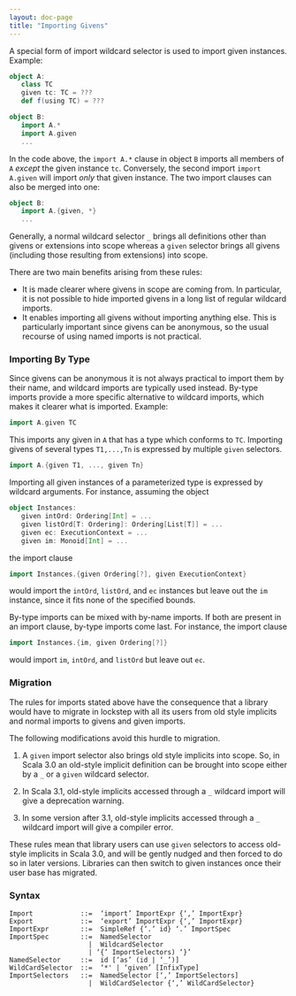 ```yaml
---
layout: doc-page
title: "Importing Givens"
---
```


A special form of import wildcard selector is used to import given instances. Example:

```scala
object A:
   class TC
   given tc: TC = ???
   def f(using TC) = ???

object B:
   import A.*
   import A.given
   ...
```

In the code above, the `import A.*` clause in object `B` imports all members
of `A` _except_ the given instance `tc`. Conversely, the second import `import A.given` will import _only_ that given instance.
The two import clauses can also be merged into one:

```scala
object B:
   import A.{given, *}
   ...
```

Generally, a normal wildcard selector `_` brings all definitions other than givens or extensions into scope
whereas a `given` selector brings all givens (including those resulting from extensions) into scope.

There are two main benefits arising from these rules:

- It is made clearer where givens in scope are coming from.
  In particular, it is not possible to hide imported givens in a long list of regular wildcard imports.
- It enables importing all givens
  without importing anything else. This is particularly important since givens
  can be anonymous, so the usual recourse of using named imports is not
  practical.

### Importing By Type

Since givens can be anonymous it is not always practical to import them by their name, and wildcard imports are typically used instead. By-type imports provide a more specific alternative to wildcard imports, which makes it clearer what is imported. Example:

```scala
import A.given TC
```

This imports any given in `A` that has a type which conforms to `TC`. Importing givens of several types `T1,...,Tn`
is expressed by multiple `given` selectors.

```scala
import A.{given T1, ..., given Tn}
```

Importing all given instances of a parameterized type is expressed by wildcard arguments.
For instance, assuming the object

```scala
object Instances:
   given intOrd: Ordering[Int] = ...
   given listOrd[T: Ordering]: Ordering[List[T]] = ...
   given ec: ExecutionContext = ...
   given im: Monoid[Int] = ...
```

the import clause

```scala
import Instances.{given Ordering[?], given ExecutionContext}
```

would import the `intOrd`, `listOrd`, and `ec` instances but leave out the `im` instance, since it fits none of the specified bounds.

By-type imports can be mixed with by-name imports. If both are present in an import clause, by-type imports come last. For instance, the import clause

```scala
import Instances.{im, given Ordering[?]}
```

would import `im`, `intOrd`, and `listOrd` but leave out `ec`.

### Migration

The rules for imports stated above have the consequence that a library
would have to migrate in lockstep with all its users from old style implicits and
normal imports to givens and given imports.

The following modifications avoid this hurdle to migration.

 1. A `given` import selector also brings old style implicits into scope. So, in Scala 3.0
    an old-style implicit definition can be brought into scope either by a `_` or a `given` wildcard selector.

 2. In Scala 3.1, old-style implicits accessed through a `_` wildcard import will give a deprecation warning.

 3. In some version after 3.1, old-style implicits accessed through a `_` wildcard import will give a compiler error.

These rules mean that library users can use `given` selectors to access old-style implicits in Scala 3.0,
and will be gently nudged and then forced to do so in later versions. Libraries can then switch to
given instances once their user base has migrated.

### Syntax

```
Import            ::=  ‘import’ ImportExpr {‘,’ ImportExpr}
Export            ::=  ‘export’ ImportExpr {‘,’ ImportExpr}
ImportExpr        ::=  SimpleRef {‘.’ id} ‘.’ ImportSpec
ImportSpec        ::=  NamedSelector
                    |  WildcardSelector
                    | ‘{’ ImportSelectors) ‘}’
NamedSelector     ::=  id [‘as’ (id | ‘_’)]
WildCardSelector  ::=  ‘*' | ‘given’ [InfixType]
ImportSelectors   ::=  NamedSelector [‘,’ ImportSelectors]
                    |  WildCardSelector {‘,’ WildCardSelector}
```
